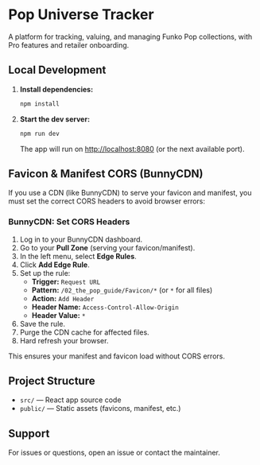 # Pop Universe Tracker

A platform for tracking, valuing, and managing Funko Pop collections, with Pro features and retailer onboarding.

## Local Development

1. **Install dependencies:**
   ```sh
   npm install
   ```
2. **Start the dev server:**
   ```sh
   npm run dev
   ```
   The app will run on [http://localhost:8080](http://localhost:8080) (or the next available port).

## Favicon & Manifest CORS (BunnyCDN)

If you use a CDN (like BunnyCDN) to serve your favicon and manifest, you must set the correct CORS headers to avoid browser errors:

### BunnyCDN: Set CORS Headers

1. Log in to your BunnyCDN dashboard.
2. Go to your **Pull Zone** (serving your favicon/manifest).
3. In the left menu, select **Edge Rules**.
4. Click **Add Edge Rule**.
5. Set up the rule:
   - **Trigger:** `Request URL`
   - **Pattern:** `/02_the_pop_guide/Favicon/*` (or `*` for all files)
   - **Action:** `Add Header`
   - **Header Name:** `Access-Control-Allow-Origin`
   - **Header Value:** `*`
6. Save the rule.
7. Purge the CDN cache for affected files.
8. Hard refresh your browser.

This ensures your manifest and favicon load without CORS errors.

## Project Structure

- `src/` — React app source code
- `public/` — Static assets (favicons, manifest, etc.)

## Support
For issues or questions, open an issue or contact the maintainer.
